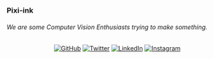 ### Pixi-ink

###### We are some Computer Vision Enthusiasts trying to make something.


<p align="center">
	<a href="https://github.com/inkfil"><img src="https://img.shields.io/github/followers/inkfil.svg?label=GitHub&style=social" target="__blank" alt="GitHub"></a>
	<a href="https://twitter.com/NotCppCon"><img src="https://img.shields.io/twitter/follow/NotCppCon?label=Twitter&style=social" alt="Twitter" target="_blank"></a>
	<a href="https://www.linkedin.com/in/RonakTheShinigami"><img src="https://img.shields.io/badge/LinkedIn--_.svg?style=social&logo=linkedin" alt="LinkedIn" target="_blank"></a>
	<a href="https://www.instagram.com/RonakTheShinigami"><img src="https://img.shields.io/badge/Instagram--_.svg?style=social&logo=Instagram" alt="Instagram" target="_blank"></a>
	<!-- the above snippet was taken by -->
</p>
